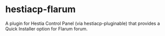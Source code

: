 # hestiacp-flarum
A plugin for Hestia Control Panel (via hestiacp-pluginable) that provides a Quick Installer option for Flarum forum.
